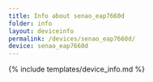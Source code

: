 ```yaml
---
title: Info about senao_eap7660d
folder: info
layout: deviceinfo
permalink: /devices/senao_eap7660d/
device: senao_eap7660d
---
```

{% include templates/device_info.md %}

